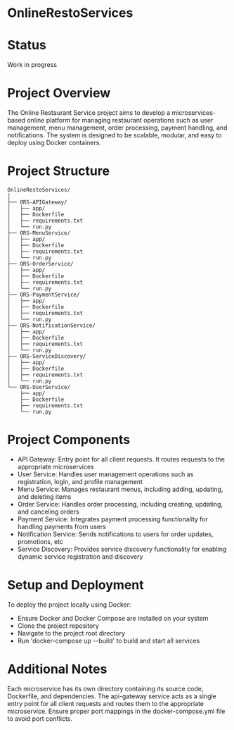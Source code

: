 # OnlineRestoServices

# Status
Work in progress

# Project Overview
The Online Restaurant Service project aims to develop a microservices-based online platform for managing restaurant operations such as user management, menu management, order processing, payment handling, and notifications. The system is designed to be scalable, modular, and easy to deploy using Docker containers.

# Project Structure
    OnlineRestoServices/
    │
    ├── ORS-APIGateway/
    │   ├── app/
    │   ├── Dockerfile
    │   ├── requirements.txt
    │   └── run.py
    ├── ORS-MenuService/
    │   ├── app/
    │   ├── Dockerfile
    │   ├── requirements.txt
    │   └── run.py
    ├── ORS-OrderService/
    │   ├── app/
    │   ├── Dockerfile
    │   ├── requirements.txt
    │   └── run.py
    ├── ORS-PaymentService/
    │   ├── app/
    │   ├── Dockerfile
    │   ├── requirements.txt
    │   └── run.py
    ├── ORS-NotificationService/
    │   ├── app/
    │   ├── Dockerfile
    │   ├── requirements.txt
    │   └── run.py
    ├── ORS-ServiceDiscovery/
    │   ├── app/
    │   ├── Dockerfile
    │   ├── requirements.txt
    │   └── run.py
    └── ORS-UserService/
        ├── app/
        ├── Dockerfile
        ├── requirements.txt
        └── run.py

# Project Components
- API Gateway: Entry point for all client requests. It routes requests to the appropriate microservices
- User Service: Handles user management operations such as registration, login, and profile management
- Menu Service: Manages restaurant menus, including adding, updating, and deleting items
- Order Service: Handles order processing, including creating, updating, and canceling orders
- Payment Service: Integrates payment processing functionality for handling payments from users
- Notification Service: Sends notifications to users for order updates, promotions, etc
- Service Discovery: Provides service discovery functionality for enabling dynamic service registration and discovery

# Setup and Deployment
To deploy the project locally using Docker:
- Ensure Docker and Docker Compose are installed on your system
- Clone the project repository
- Navigate to the project root directory
- Run 'docker-compose up --build' to build and start all services

# Additional Notes
Each microservice has its own directory containing its source code, Dockerfile, and dependencies. The api-gateway service acts as a single entry point for all client requests and routes them to the appropriate microservice. Ensure proper port mappings in the docker-compose.yml file to avoid port conflicts.